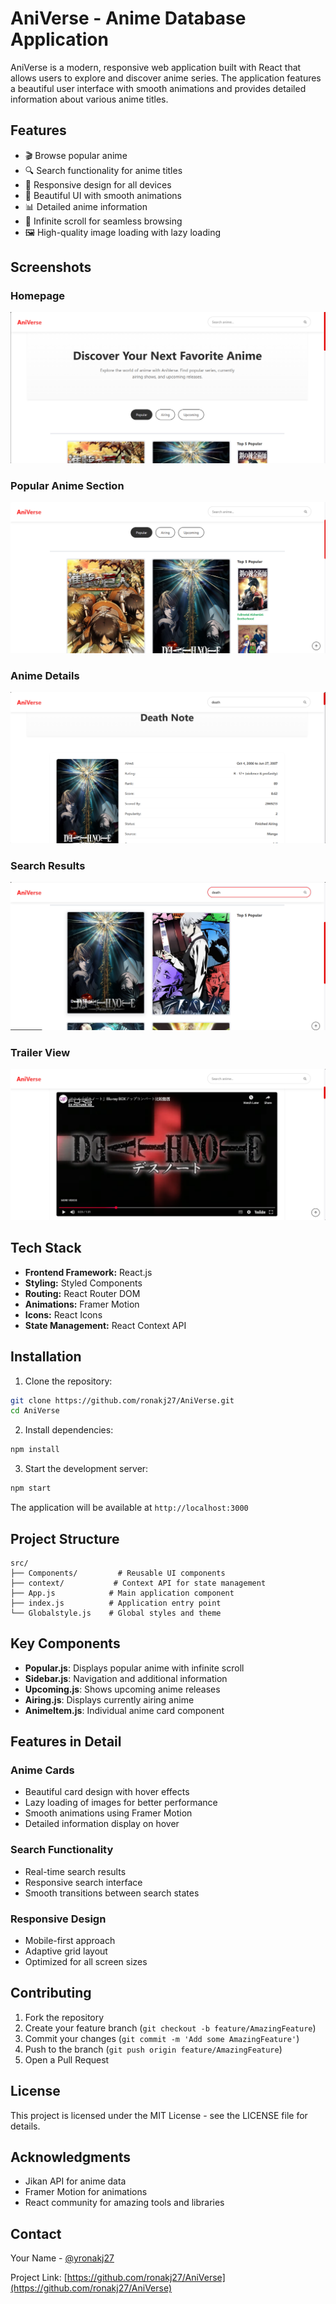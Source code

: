 # AniVerse - Anime Database Application

AniVerse is a modern, responsive web application built with React that allows users to explore and discover anime series. The application features a beautiful user interface with smooth animations and provides detailed information about various anime titles.

## Features

- 🎬 Browse popular anime
- 🔍 Search functionality for anime titles
- 📱 Responsive design for all devices
- 🎨 Beautiful UI with smooth animations
- 📊 Detailed anime information
- 🔄 Infinite scroll for seamless browsing
- 🖼️ High-quality image loading with lazy loading

## Screenshots

### Homepage
![Homepage](screenshots/homepage.png)

### Popular Anime Section
![Popular Anime](screenshots/popular.png)

### Anime Details
![Anime Details](screenshots/anime-details.png)

### Search Results
![Search Results](screenshots/search.png)

### Trailer View
![Trailer View](screenshots/trailer.png)

## Tech Stack

- **Frontend Framework:** React.js
- **Styling:** Styled Components
- **Routing:** React Router DOM
- **Animations:** Framer Motion
- **Icons:** React Icons
- **State Management:** React Context API

## Installation

1. Clone the repository:
```bash
git clone https://github.com/ronakj27/AniVerse.git
cd AniVerse
```

2. Install dependencies:
```bash
npm install
```

3. Start the development server:
```bash
npm start
```

The application will be available at `http://localhost:3000`

## Project Structure

```
src/
├── Components/         # Reusable UI components
├── context/           # Context API for state management
├── App.js            # Main application component
├── index.js          # Application entry point
└── Globalstyle.js    # Global styles and theme
```

## Key Components

- **Popular.js**: Displays popular anime with infinite scroll
- **Sidebar.js**: Navigation and additional information
- **Upcoming.js**: Shows upcoming anime releases
- **Airing.js**: Displays currently airing anime
- **AnimeItem.js**: Individual anime card component

## Features in Detail

### Anime Cards
- Beautiful card design with hover effects
- Lazy loading of images for better performance
- Smooth animations using Framer Motion
- Detailed information display on hover

### Search Functionality
- Real-time search results
- Responsive search interface
- Smooth transitions between search states

### Responsive Design
- Mobile-first approach
- Adaptive grid layout
- Optimized for all screen sizes

## Contributing

1. Fork the repository
2. Create your feature branch (`git checkout -b feature/AmazingFeature`)
3. Commit your changes (`git commit -m 'Add some AmazingFeature'`)
4. Push to the branch (`git push origin feature/AmazingFeature`)
5. Open a Pull Request

## License

This project is licensed under the MIT License - see the LICENSE file for details.

## Acknowledgments

- Jikan API for anime data
- Framer Motion for animations
- React community for amazing tools and libraries

## Contact

Your Name - [@yronakj27](https://instagram.com/ronakj27)

Project Link: [https://github.com/ronakj27/AniVerse](https://github.com/ronakj27/AniVerse)

